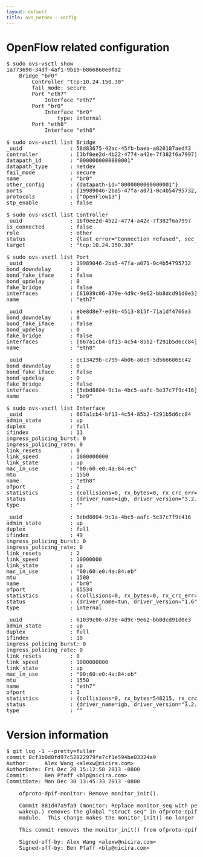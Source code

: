 ```yaml
---
layout: default
title: ovs_netdev - config
---
```


# OpenFlow related configuration
<pre>
$ sudo ovs-vsctl show
1a773690-34df-4af1-9b19-b866860e0fd2
    Bridge "br0"
        Controller "tcp:10.24.150.30"
        fail_mode: secure
        Port "eth7"
            Interface "eth7"
        Port "br0"
            Interface "br0"
                type: internal
        Port "eth8"
            Interface "eth8"

$ sudo ovs-vsctl list Bridge
_uuid               : 58d83675-42ac-45fb-baea-a820107aedf3
controller          : [1bf0ee2d-4b22-4774-a42e-7f382f6a7997]
datapath_id         : "0000000000000001"
datapath_type       : netdev
fail_mode           : secure
name                : "br0"
other_config        : {datapath-id="0000000000000001"}
ports               : [19989046-2ba5-47fa-a071-0c4b54795732, cc13429b-c799-4b06-a0c9-5d5666865c42, ebe8d8e7-ed9b-4513-815f-71a1df4766a3]
protocols           : ["OpenFlow13"]
stp_enable          : false

$ sudo ovs-vsctl list Controller
_uuid               : 1bf0ee2d-4b22-4774-a42e-7f382f6a7997
is_connected        : false
role                : other
status              : {last_error="Connection refused", sec_since_connect="297", sec_since_disconnect="1", state=BACKOFF}
target              : "tcp:10.24.150.30"

$ sudo ovs-vsctl list Port
_uuid               : 19989046-2ba5-47fa-a071-0c4b54795732
bond_downdelay      : 0
bond_fake_iface     : false
bond_updelay        : 0
fake_bridge         : false
interfaces          : [61039c06-879e-4d9c-9e62-bb8dcd91d0e3]
name                : "eth7"

_uuid               : ebe8d8e7-ed9b-4513-815f-71a1df4766a3
bond_downdelay      : 0
bond_fake_iface     : false
bond_updelay        : 0
fake_bridge         : false
interfaces          : [667a1cb4-bf13-4c54-85b2-f291b5d6cc84]
name                : "eth8"

_uuid               : cc13429b-c799-4b06-a0c9-5d5666865c42
bond_downdelay      : 0
bond_fake_iface     : false
bond_updelay        : 0
fake_bridge         : false
interfaces          : [5ebd8804-9c1a-4bc5-aafc-5e37c7f9c416]
name                : "br0"

$ sudo ovs-vsctl list Interface
_uuid               : 667a1cb4-bf13-4c54-85b2-f291b5d6cc84
admin_state         : up
duplex              : full
ifindex             : 11
ingress_policing_burst: 0
ingress_policing_rate: 0
link_resets         : 0
link_speed          : 1000000000
link_state          : up
mac_in_use          : "00:60:e0:4a:84:ec"
mtu                 : 1550
name                : "eth8"
ofport              : 2
statistics          : {collisions=0, rx_bytes=0, rx_crc_err=0, rx_dropped=0, rx_errors=0, rx_frame_err=0, rx_over_err=0, rx_packets=0, tx_bytes=213760, tx_dropped=0, tx_errors=0, tx_packets=2310}
status              : {driver_name=igb, driver_version="3.2.10-k", firmware_version="3.10-0"}
type                : ""

_uuid               : 5ebd8804-9c1a-4bc5-aafc-5e37c7f9c416
admin_state         : up
duplex              : full
ifindex             : 49
ingress_policing_burst: 0
ingress_policing_rate: 0
link_resets         : 2
link_speed          : 10000000
link_state          : up
mac_in_use          : "00:60:e0:4a:84:eb"
mtu                 : 1500
name                : "br0"
ofport              : 65534
statistics          : {collisions=0, rx_bytes=0, rx_crc_err=0, rx_dropped=0, rx_errors=0, rx_frame_err=0, rx_over_err=0, rx_packets=0, tx_bytes=0, tx_dropped=0, tx_errors=0, tx_packets=0}
status              : {driver_name=tun, driver_version="1.6", firmware_version="N/A"}
type                : internal

_uuid               : 61039c06-879e-4d9c-9e62-bb8dcd91d0e3
admin_state         : up
duplex              : full
ifindex             : 10
ingress_policing_burst: 0
ingress_policing_rate: 0
link_resets         : 0
link_speed          : 1000000000
link_state          : up
mac_in_use          : "00:60:e0:4a:84:eb"
mtu                 : 1550
name                : "eth7"
ofport              : 1
statistics          : {collisions=0, rx_bytes=548215, rx_crc_err=0, rx_dropped=0, rx_errors=0, rx_frame_err=0, rx_over_err=0, rx_packets=5630, tx_bytes=0, tx_dropped=0, tx_errors=0, tx_packets=0}
status              : {driver_name=igb, driver_version="3.2.10-k", firmware_version="3.10-0"}
type                : ""
</pre>

# Version information
<pre>
$ git log -1 --pretty=fuller
commit 0cf3b0d0fd97c52822979fe7cf1e594be03324a9
Author:     Alex Wang &lt;alexw@nicira.com&gt;
AuthorDate: Fri Dec 20 15:12:58 2013 -0800
Commit:     Ben Pfaff &lt;blp@nicira.com&gt;
CommitDate: Mon Dec 30 13:45:33 2013 -0800

    ofproto-dpif-monitor: Remove monitor_init().
    
    Commit 881d47a9fa9 (monitor: Replace monitor_seq with periodic
    wakeup.) removes the global "struct seq" in ofproto-dpif-monitor
    module.  This change makes the monitor_init() no longer needed.
    
    This commit removes the monitor_init() from ofproto-dpif-monitor.c.
    
    Signed-off-by: Alex Wang &lt;alexw@nicira.com&gt;
    Signed-off-by: Ben Pfaff &lt;blp@nicira.com&gt;
</pre>
